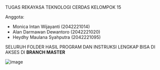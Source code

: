 TUGAS REKAYASA TEKNOLOGI CERDAS KELOMPOK 15

Anggota:
- Monica Intan Wijayanti (2042221014)
- Alan Darmawan Dewantoro (2042221020)
- Heydhy Maulana Syahputra (2042221095)

SELURUH FOLDER HASIL PROGRAM DAN INSTRUKSI LENGKAP BISA DI AKSES DI **BRANCH MASTER**

![image](https://github.com/user-attachments/assets/4ca60902-e543-4d32-a113-aad5acc07ce9)

